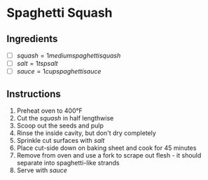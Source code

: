 # Spaghetti Squash

## Ingredients
- [ ] $squash = 1 medium spaghetti squash$
- [ ] $salt = 1 tsp salt$
- [ ] $sauce = 1 cup spaghetti sauce$

## Instructions
1. Preheat oven to 400°F
2. Cut the $squash$ in half lengthwise
3. Scoop out the seeds and pulp
4. Rinse the inside cavity, but don't dry completely
5. Sprinkle cut surfaces with $salt$
6. Place cut-side down on baking sheet and cook for 45 minutes
7. Remove from oven and use a fork to scrape out flesh - it should separate into spaghetti-like strands
8. Serve with $sauce$